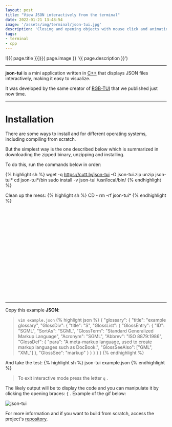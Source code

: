 ```yaml
---
layout: post
title: "View JSON interactively from the terminal"
date: 2022-01-21 13:48:54
image: '/assets/img/terminal/json-tui.jpg'
description: 'Closing and opening objects with mouse click and animation.'
tags:
- terminal
- cpp
---
```


![{{ page.title }}]({{ page.image }} '{{ page.description }}')

---

**json-tui** is a mini application written in [C++](https://terminalroot.com.br/cpp) that displays JSON files interactively, making it easy to visualize.

It was developed by the same creator of [RGB-TUI](https://terminalroot.com.br/2021/12/selecione-cores-no-terminal-com-rgb-tui-cpp.html) that we published just now time.

---

# Installation
There are some ways to install and for different operating systems, including compiling from scratch.

But the simplest way is the one described below which is summarized in downloading the zipped binary, unzipping and installing.

To do this, run the commands below in order:

{% highlight sh %}
wget -q https://cutt.ly/json-tui -O json-tui.zip
unzip json-tui*
cd json-tui*/bin
sudo install -v json-tui /usr/local/bin/
{% endhighlight %}

Clean up the mess:
{% highlight sh %}
CD -
rm -rf json-tui*
{% endhighlight %}

<!-- SQUARE - GAMES ROOT -->
<script async src="//pagead2.googlesyndication.com/pagead/js/adsbygoogle.js"></script>
<ins class="adsbygoogle"
style="display:inline-block;width:336px;height:280px"
data-ad-client="ca-pub-2838251107855362"
data-ad-slot="5351066970"></ins>
<script>
(adsbygoogle = window.adsbygoogle || []).push({});
</script>

---

Copy this example **JSON**:
> `vim example.json`
{% highlight json %}
{
  "glossary": {
    "title": "example glossary",
    "GlossDiv": {
      "title": "S",
      "GlossList": {
        "GlossEntry": {
          "ID": "SGML",
          "SortAs": "SGML",
          "GlossTerm": "Standard Generalized Markup Language",
          "Acronym": "SGML",
          "Abbrev": "ISO 8879:1986",
          "GlossDef": {
            "para": "A meta-markup language, used to create markup languages ​​such as DocBook.",
            "GlossSeeAlso": ["GML", "XML"]
          },
          "GlossSee": "markup"
        }
      }
    }
  }
}
{% endhighlight %}

And take the test:
{% highlight sh %}
json-tui example.json
{% endhighlight %}
> To exit interactive mode press the letter `q` .

The likely output will be to display the code and you can manipulate it by clicking the opening braces: `{` . Example of the gif below:

![json-tui](https://github.com/ArthurSonzogni/json-tui/raw/main/demo.webp)

For more information and if you want to build from scratch, access the project's [repository](https://github.com/ArthurSonzogni/json-tui).


